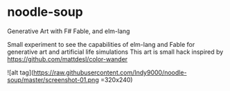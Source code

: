 # noodle-soup
Generative Art with F# Fable, and elm-lang

Small experiment to see the capabilities of elm-lang and Fable for generative art and artificial life simulations
This art is small hack inspired by https://github.com/mattdesl/color-wander

![alt tag](https://raw.githubusercontent.com/Indy9000/noodle-soup/master/screenshot-01.png =320x240)

